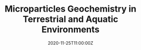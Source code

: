 ---
title: Microparticles Geochemistry in Terrestrial and Aquatic Environments
summary: 11:00-12:00 by Prof. Nikolai Kasimov
tags:
- First day
date: "2020-11-25T11:00:00Z"

# Optional external URL for project (replaces project detail page).
external_link: https://www.youtube.com/

---